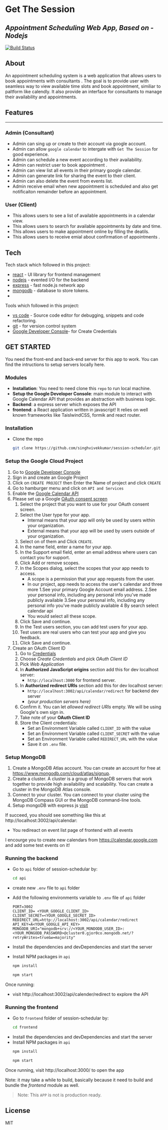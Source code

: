 # Get The Session
## _Appointment Scheduling Web App, Based on - Nodejs_


[![Build Status](https://travis-ci.org/joemccann/dillinger.svg?branch=master)](https://travis-ci.org/joemccann/dillinger)

## About
An appointment scheduling system is a web application that allows users to book appointments with consultants . The goal is to provide user with seamless way to view available time slots and book appointment, similiar to paltform like calendly. It also provide an interface for consultants to manage their availability and appointments.


## Features
---
### Admin (Consultant)
- Admin can sing up or create to their account via google account.
- Admin can allow `google calendar` to intergate with `Get The Session` for good experience.
- Admin can schedule a new event according to their availability.
- Admin can restrict user to book appointment .
- Admin can view list all events in their primary google calendar.
- Admin can generate link for sharing the event to their client.
- Admin can also delete the event from events list.
- Admin receive email when new appointment is scheduled and also get notificaiton remainder before an appointment.

### User (Client)
- This allows users to see a list of available appointments in a calendar view.
- This allows users to search for available appointments by date and time.
- This allows users to make appointment online by filling the deatils.
-  This allows users to receive emial about confirmation of appointments .


## Tech

Tech stack which followed in this project:
- [react] - UI library for frontend management
- [nodejs] - evented I/O for the backend
- [express] - fast node.js network app 
- [mongodb] - database to store tokens.
- 
Tools which followed in this project:
- [vs code] - Source code editor for debugging, snippets and code refactoring.
- [git] - for version control system
- [Google Developer Console](https://console.cloud.google.com)-  for Create Credentials 

## GET STARTED
You need the front-end and back-end server for this app to work. You can find the intructions to setup servers locally here.
### Modules
- **Installation**: You need to need clone this `repo` to run local machine.
- **Setup the Google Developer Console**: main module to interact with Google Calendar API that provides an abstraction with business logic.
- **Backend**: a express server which exposes the API
- **frontend**: a React application written in javascript! It relies on well known frameworks like TaislwindCSS, formik and react router.

### Installation

* Clone the repo

    ```sh
    git clone https://github.com/singhvivekkumar/session-scheduler.git
    ```

### Setup the Google Cloud Project
1. Go to [Google Developer Console](https://console.cloud.google.com/apis)
2. Sign in and create an Google Project 
3. Click on `CREATE PROJECT` then Enter the Name of project and click `CREATE`
4. Go to hamburger menu and click on `API and Services`
5. Enable the [Google Calendar API](https://console.cloud.google.com/apis/api/calendar-json.googleapis.com)
6. Please set up a Google [OAuth consent screen](https://developers.google.com/workspace/marketplace/configure-oauth-consent-screen#:~:text=The%20OAuth%20consent%20screen%20is,allowing%20your%20app%20to%20access.)
    1. Select the project that you want to use for your OAuth consent screen.
    7. Select the User type for your app.
        - Internal means that your app will only be used by users within your organization.
        - External means that your app will be used by users outside of your organization.
    4. Select on of them and Click `CREATE`.
    5. In the  name field, enter a name for your app.
    6. In the Support email field, enter an email address where users can contact you for support.
    10. Click Add or remove scopes.
    11. In the Scopes dialog, select the scopes that your app needs to access.
        - A scope is a permission that your app requests from the user.
        - In our project, app needs to access the user's calendar and three more 
            1.See your primary Google Account email address.
2.See your personal info, including any personal info you've made publicly available
3.See your personal info, including any personal info you've made publicly available
4 By search select calendar api
        - You would select all these scope.
    14. Click Save and continue.
    15. In the Test users section, you can add test users for your app.
    16. Test users are real users who can test your app and give you feedback.
    17. Click Save and continue.
7. Create an OAuth Client ID
    1. Go to [Credentials](https://console.cloud.google.com/apis/credentials)
    2. Choose *Create Credentials* and pick *OAuth Client ID*
    3. Pick *Web Application*
    4. In **Authorized JavaScript origins** section add this for dev localhost server:
        - `http://localhost:3000` for frontend server.
    5. In **Authorized redirect URIs** section add this for dev localhost server:
        - `http://localhost:3002/api/calendar/redirect` for backend dev server
        - *(your production servers here)*
    6. Confirm it. You can let *allowed redirect URIs* empty. We will be using Google's own sign in.
    7. Take note of your **OAuth Client ID**
    8. Store the Client credentials:
        - Set an Environment Variable called `CLIENT_ID` with the value
        - Set an Environment Variable called `CLIENT_SECRET` with the value
        - Set an Environment Variable called `REDIRECT_URL` with the value
        - Save it on `.env` file.

### Setup MongoDB
1. Create a MongoDB Atlas account. You can create an account for free at https://www.mongodb.com/cloud/atlas/signup.
2. Create a cluster. A cluster is a group of MongoDB servers that work together to provide high availability and scalability. You can create a cluster in the MongoDB Atlas console.
3. Connect to your cluster. You can connect to your cluster using the MongoDB Compass GUI or the MongoDB command-line tools.
4. Setup mongoDB with express js [visit](https://www.mongodb.com/languages/express-mongodb-rest-api-tutorial)

If succeed, you should see something like this at http://localhost:3002/api/calendar:
- You redireact on event list page of frontend with all events

I encourge you to create new calendars from https://calendar.google.com and add some test events on it!

### Running the backend
* Go to `api` folder of session-schedular by: 
    ```sh
    cd api
    ```
* create new `.env` file to `api` folder
* Add the following environments variable to `.env` file of `api` folder
    ```
    PORT=3002
    CLIENT_ID= <YOUR_GOOGLE_CLIENT_ID>  
    CLIENT_SECRET=<YOUR_GOOGLE_SECRET_ID>
    REDIRECT_URL=http://localhost:3002/api/calendar/redirect
    API_KEY=A<YOUR_GOOGLE_API_KEY>
    MONGODB_URI="mongodb+srv://<YOUR_MONDODB_USER_ID>:<YOUR_MONGODB_PASSWORD>@cluster0.gjor0co.mongodb.net/?retryWrites=true&w=majority"

    ```
* Install the dependencies and devDependencies and start the server
* Install NPM packages in `api`

    ```sh
    npm install
    ```
    ```sh
    npm start
    ```
Once running:
- visit http://localhost:3002/api/calender/redirect to explore the API

### Running the frontend 
* Go to `frontend` folder of session-schedular by:
    ```sh
    cd frontend
    ```
* Install the dependencies and devDependencies and start the server
* Install NPM packages in `api`
    ```sh
    npm install
    ```
    ```sh
    npm start
    ```
Once running, visit http://localhost:3000/ to open the app

Note: it may take a while to build, basically because it need to build and bundle the *frontend* module as well.

> Note: This `APP` is not is production ready.


## License

MIT

[//]: # (These are reference links used in the body of this note and get stripped out when the markdown processor does its job. There is no need to format nicely because it shouldn't be seen. Thanks SO - http://stackoverflow.com/questions/4823468/store-comments-in-markdown-syntax)

   [john gruber]: <http://daringfireball.net>
   [df1]: <http://daringfireball.net/projects/markdown/>
   [markdown-it]: <https://github.com/markdown-it/markdown-it>
   [Ace Editor]: <http://ace.ajax.org>
   [nodejs]: <http://nodejs.org>
   [express]: <http://expressjs.com>
   [react]: <https://react.dev/>
   [mongoDB]: <https://www.mongodb.com/>
   [git]: <https://git-scm.com/>
   [vs code]: <https://code.visualstudio.com/>

   [PlDb]: <https://github.com/joemccann/dillinger/tree/master/plugins/dropbox/README.md>
   [PlGh]: <https://github.com/joemccann/dillinger/tree/master/plugins/github/README.md>
   [PlGd]: <https://github.com/joemccann/dillinger/tree/master/plugins/googledrive/README.md>
   [PlOd]: <https://github.com/joemccann/dillinger/tree/master/plugins/onedrive/README.md>
   [PlMe]: <https://github.com/joemccann/dillinger/tree/master/plugins/medium/README.md>
   [PlGa]: <https://github.com/RahulHP/dillinger/blob/master/plugins/googleanalytics/README.md>
